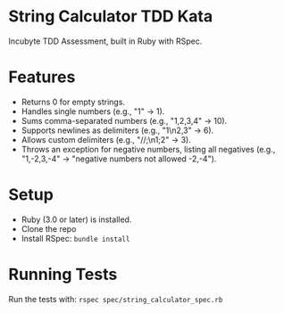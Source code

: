 # String Calculator TDD Kata
Incubyte TDD Assessment, built in Ruby with RSpec. 

# Features
- Returns 0 for empty strings.
- Handles single numbers (e.g., "1" → 1).
- Sums comma-separated numbers (e.g., "1,2,3,4" → 10).
- Supports newlines as delimiters (e.g., "1\n2,3" → 6).
- Allows custom delimiters (e.g., "//;\n1;2" → 3).
- Throws an exception for negative numbers, listing all negatives (e.g., "1,-2,3,-4" → "negative numbers not allowed -2,-4").

# Setup
- Ruby (3.0 or later) is installed.
- Clone the repo
- Install RSpec: `bundle install`

# Running Tests
Run the tests with: `rspec spec/string_calculator_spec.rb`

